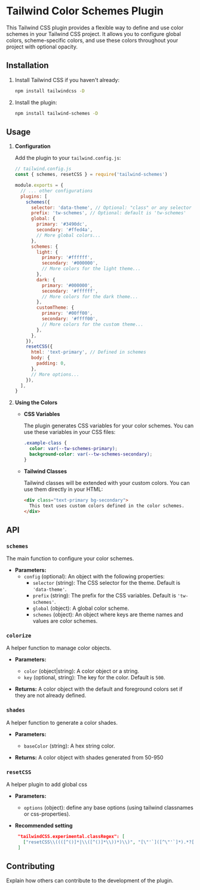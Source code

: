 # Tailwind Color Schemes Plugin

This Tailwind CSS plugin provides a flexible way to define and use color schemes in your Tailwind CSS project. It allows you to configure global colors, scheme-specific colors, and use these colors throughout your project with optional opacity.

## Installation

1. Install Tailwind CSS if you haven't already:

   ```bash
   npm install tailwindcss -D
   ```

2. Install the plugin:

   ```bash
   npm install tailwind-schemes -D
   ```

## Usage

1. **Configuration**

   Add the plugin to your `tailwind.config.js`:

   ```js
   // tailwind.config.js
   const { schemes, resetCSS } = require('tailwind-schemes')

   module.exports = {
     // ... other configurations
     plugins: [
       schemes({
         selector: 'data-theme', // Optional: "class" or any selector (default is 'data-theme' => [data-theme="dark/light/custom..."])
         prefix: 'tw-schemes', // Optional: default is 'tw-schemes'
         global: {
           primary: '#3490dc',
           secondary: '#ffed4a',
           // More global colors...
         },
         schemes: {
           light: {
             primary: '#ffffff',
             secondary: '#000000',
             // More colors for the light theme...
           },
           dark: {
             primary: '#000000',
             secondary: '#ffffff',
             // More colors for the dark theme...
           },
           customTheme: {
             primary: '#00ff00',
             secondary: '#ffff00',
             // More colors for the custom theme...
           },
         },
       }),
       resetCSS({
         html: 'text-primary', // Defined in schemes
         body: {
           padding: 0,
         },
         // More options...
       }),
     ],
   }
   ```

2. **Using the Colors**

   - **CSS Variables**

     The plugin generates CSS variables for your color schemes. You can use these variables in your CSS files:

     ```css
     .example-class {
       color: var(--tw-schemes-primary);
       background-color: var(--tw-schemes-secondary);
     }
     ```

   - **Tailwind Classes**

     Tailwind classes will be extended with your custom colors. You can use them directly in your HTML:

     ```html
     <div class="text-primary bg-secondary">
       This text uses custom colors defined in the color schemes.
     </div>
     ```

## API

### `schemes`

The main function to configure your color schemes.

- **Parameters:**
  - `config` (optional): An object with the following properties:
    - `selector` (string): The CSS selector for the theme. Default is `'data-theme'`.
    - `prefix` (string): The prefix for the CSS variables. Default is `'tw-schemes'`.
    - `global` (object): A global color scheme.
    - `schemes` (object): An object where keys are theme names and values are color schemes.

### `colorize`

A helper function to manage color objects.

- **Parameters:**

  - `color` (object|string): A color object or a string.
  - `key` (optional, string): The key for the color. Default is `500`.

- **Returns:** A color object with the default and foreground colors set if they are not already defined.

### `shades`

A helper function to generate a color shades.

- **Parameters:**

  - `baseColor` (string): A hex string color.

- **Returns:** A color object with shades generated from 50-950

### `resetCSS`

A helper plugin to add global css

- **Parameters:**

  - `options` (object): define any base options (using tailwind classnames or css-properties).

- **Recommended setting**
  ```json
   "tailwindCSS.experimental.classRegex": [
     ["resetCSS\\((([^()]*|\\([^()]*\\))*)\\)", "[\"'`]([^\"'`]*).*?[\"'`]"],
   ]
  ```

## Contributing

Explain how others can contribute to the development of the plugin.
